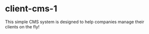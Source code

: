 # client-cms-1
This simple CMS system is designed to help companies manage their clients on the fly!
